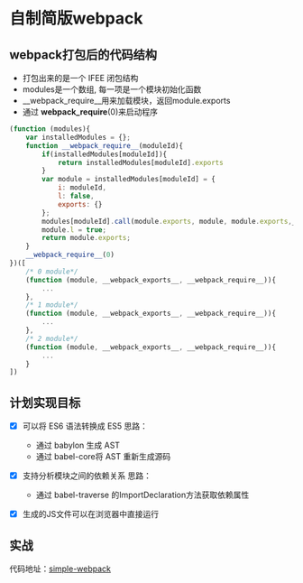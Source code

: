 # 自制简版webpack

## webpack打包后的代码结构

- 打包出来的是一个 IFEE 闭包结构
- modules是一个数组, 每一项是一个模块初始化函数
- __webpack_require__用来加载模块，返回module.exports
- 通过 __webpack_require__(0)来启动程序

```javascript
(function (modules){
    var installedModules = {};
    function __webpack_require__(moduleId){
        if(installedModules[moduleId]){
            return installedModules[moduleId].exports
        }
        var module = installedModules[moduleId] = {
            i: moduleId,
            l: false,
            exports: {}
        };
        modules[moduleId].call(module.exports, module, module.exports,__webpack_requre__);
        module.l = true;
        return module.exports;
    }
    __webpack_require__(0)
})([
    /* 0 module*/
    (function (module, __webpack_exports__, __webpack_require__)){
        ...
    },
    /* 1 module*/
    (function (module, __webpack_exports__, __webpack_require__)){
        ...
    },
    /* 2 module*/
    (function (module, __webpack_exports__, __webpack_require__)){
        ...
    }
])
```

## 计划实现目标

- [x]  可以将 ES6 语法转换成 ES5
思路：
    - 通过 babylon 生成 AST
    - 通过 babel-core将 AST 重新生成源码

- [x] 支持分析模块之间的依赖关系
思路：
    - 通过 babel-traverse 的ImportDeclaration方法获取依赖属性

- [x] 生成的JS文件可以在浏览器中直接运行

## 实战


代码地址：[simple-webpack](https://github.com/zycFran/simple-webpack)